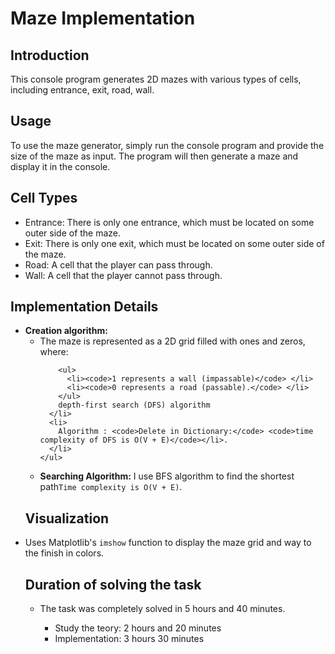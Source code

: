# Maze Implementation
## Introduction
<p>This console program generates 2D mazes with various types of cells, including entrance, exit, road, wall.</p>

## Usage
<p>To use the maze generator, simply run the console program and provide the size of the maze as input. The program will then generate a maze and display it in the console. </p>

## Cell Types
<ul>
<li>Entrance: There is only one entrance, which must be located on some outer side of the maze.</li>
<li>Exit: There is only one exit, which must be located on some outer side of the maze.</li>
<li>Road: A cell that the player can pass through.</li>
<li>Wall: A cell that the player cannot pass through.</li>
</ul>

## Implementation Details
<ul>
  <li>
    <strong>Creation algorithm:</strong>
    <ul>
      <li>
        The maze is represented as a 2D grid filled with ones and zeros, where:

        <ul>
          <li><code>1 represents a wall (impassable)</code> </li>
          <li><code>0 represents a road (passable).</code> </li>
        </ul>
        depth-first search (DFS) algorithm
      </li>
      <li>
        Algorithm : <code>Delete in Dictionary:</code> <code>time complexity of DFS is O(V + E)</code></li>.
      </li>
    </ul>
  </li>
  <li>
    <strong>Searching Algorithm:</strong> 
    I use BFS algorithm to find the shortest path<code>Time complexity is O(V + E)</code>.
  </li>
  
</ul>

## Visualization

  <li>Uses Matplotlib's <code>imshow</code> function to display the maze grid and way to the finish in colors.</li>

## Duration of solving the task
- The task was completely solved in 5 hours and 40 minutes. </p>
    - Study the teory: 2 hours and 20 minutes
    - Implementation: 3 hours 30 minutes
